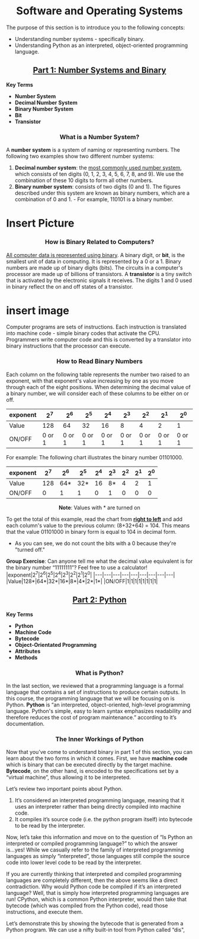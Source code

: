 <div align=center><h1>Software and Operating Systems</h1></div>

The purpose of this section is to introduce you to the following concepts: 
- Understanding number systems - specifically binary.
- Understanding Python as an interpreted, object-oriented programming language.

<div align=center><ins><h2>Part 1: Number Systems and Binary</h2></ins></div>

**Key Terms**
- **Number System**
- **Decimal Number System**
- **Binary Number System**
- **Bit**
- **Transistor**

<div align=center><h3>What is a Number System?</h3></div>

A **number system** is a system of naming or representing numbers. The following two examples show two different number systems:
  1. **Decimal number system**: the <ins>most commonly used number system</ins>, which consists of ten digits (0, 1, 2, 3, 4, 5, 6, 7, 8, and 9). We use the combination of these 10 digits to form all other numbers. 
  2. **Binary number system**: consists of two digits (0 and 1). The figures described under this system are known as binary numbers, which are a combination of 0 and 1.  - For example, 110101 is a binary number.
  
  # Insert Picture
  
 <div align=center><h3>How is Binary Related to Computers?</h3></div>
 
<ins>All computer data is represented using binary</ins>. A binary digit, or **bit**, is the smallest unit of data in computing. It is represented by a 0 or a 1. Binary numbers are made up of binary digits (bits).
The circuits in a computer's processor are made up of billions of transistors. A **transistor** is a tiny switch that is activated by the electronic signals it receives. The digits 1 and 0 used in binary reflect the on and off states of a transistor.

# insert image

Computer programs are sets of instructions. Each instruction is translated into machine code - simple binary codes that activate the CPU. Programmers write computer code and this is converted by a translator into binary instructions that the processor can execute.

<div align=center><h3>How to Read Binary Numbers</h3></div>

Each column on the following table represents the number two raised to an exponent, with that exponent's value increasing by one as you move through each of the eight positions. When determining the decimal value of a binary number, we will consider each of these columns to be either on or off.

|exponent|2<sup>7</sup>|2<sup>6</sup>|2<sup>5</sup>|2<sup>4</sup>|2<sup>3</sup>|2<sup>2</sup>|2<sup>1</sup>|2<sup>0</sup>|
|---|---|---|---|---|---|---|---|---| 
|Value|128|64|32|16|8|4|2|1| 
|ON/OFF|0 or 1|0 or 1|0 or 1|0 or 1|0 or 1|0 or 1|0 or 1|0 or 1|

For example: The following chart illustrates the binary number 01101000.

|exponent|2<sup>7</sup>|2<sup>6</sup>|2<sup>5</sup>|2<sup>4</sup>|2<sup>3</sup>|2<sup>2</sup>|2<sup>1</sup>|2<sup>0</sup>|
|---|---|---|---|---|---|---|---|---| 
|Value|128|64*|32*|16|8*|4|2|1| 
|ON/OFF|0|1|1|0|1|0|0|0|
<div align=center><b>Note</b>: Values with * are turned on</div>

To get the total of this example, read the chart from <ins><b>right to left</b></ins> and add each column's value to the previous column: 
(8+32+64) = 104. This means that the value 01101000 in binary form is equal to 104 in decimal form.
  - As you can see, we do not count the bits with a 0 because they're "turned off."
  
**Group Exercise**: Can anyone tell me what the decimal value equivalent is for the binary number “11111111”? Feel free to use a calculator!
|exponent|2<sup>7</sup>|2<sup>6</sup>|2<sup>5</sup>|2<sup>4</sup>|2<sup>3</sup>|2<sup>2</sup>|2<sup>1</sup>|2<sup>0</sup>|
|---|---|---|---|---|---|---|---|---| 
|Value|128*|64*|32*|16*|8*|4*|2*|1*| 
|ON/OFF|1|1|1|1|1|1|1|1|

<div align=center><ins><h2>Part 2: Python</h2></ins></div>

**Key Terms**
- **Python**
- **Machine Code**
- **Bytecode**
- **Object-Orientated Programming**
- **Attributes**
- **Methods**

<div align=center><h3>What is Python?</h3></div>

In the last section, we reviewed that a programming language is a formal language that contains a set of instructions to produce certain outputs. In this course, the programming language that we will be focusing on is Python.
**Python** is “an interpreted, object-oriented, high-level programming language. Python's simple, easy to learn syntax emphasizes readability and therefore reduces the cost of program maintenance.” according to it’s documentation.

<div align=center><h3>The Inner Workings of Python</h3></div>

Now that you’ve come to understand binary in part 1 of this section, you can learn about the two forms in which it comes. First, we have **machine code** which is binary that can be executed directly by the target machine. **Bytecode**, on the other hand, is encoded to the specifications set by a “virtual machine”, thus allowing it to be interpreted.

Let’s review two important points about Python.

  1. It’s considered an interpreted programming language, meaning that it uses an interpreter rather than being directly compiled into machine code.
  2. It compiles it’s source code (i.e. the python program itself) into bytecode to be read by the interpreter.
  
Now, let’s take this information and move on to the question of “Is Python an interpreted or compiled programming language?” to which the answer is...yes! While we casually refer to the family of interpreted programming languages as simply “interpreted”, those languages still compile the source code into lower level code to be read by the interpreter.

If you are currently thinking that interpreted and compiled programming languages are completely different, then the above seems like a direct contradiction. Why would Python code be compiled if it’s an interpreted language? Well, that is simply how interpreted programming languages are run! CPython, which is a common Python interpreter, would then take that bytecode (which was compiled from the Python code), read those instructions, and execute them.

Let’s demonstrate this by showing the bytecode that is generated from a Python program. We can use a nifty built-in tool from Python called “<span href="https://docs.python.org/3/library/dis.html">dis</span>",

